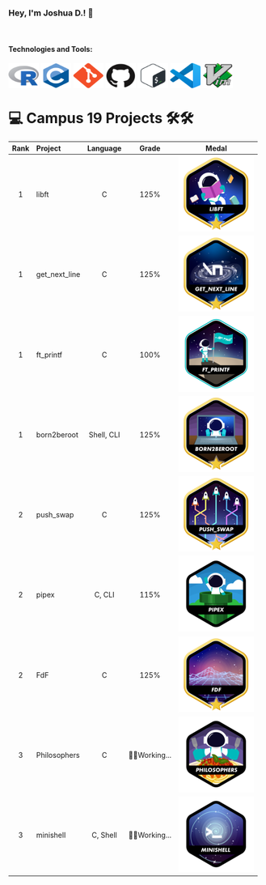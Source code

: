 ### Hey, I'm Joshua D.! 👋   
<div  align="left"> 
  <div style="display: inline_block"><br>
    <h4>Technologies and Tools:</h4>
        <img align="center" alt="c" height="50" width="60" src="https://raw.githubusercontent.com/devicons/devicon/master/icons/r/r-original.svg">
        <img align="center" alt="c" height="50" width="60" src="https://raw.githubusercontent.com/devicons/devicon/master/icons/c/c-original.svg">
        <img align="center" alt="c" height="50" width="60" src="https://raw.githubusercontent.com/devicons/devicon/master/icons/git/git-original.svg">
        <img align="center" alt="c" height="50" width="60" src="https://raw.githubusercontent.com/devicons/devicon/master/icons/github/github-original.svg">
        <img align="center" alt="c" height="50" width="60" src="https://raw.githubusercontent.com/devicons/devicon/master/icons/bash/bash-original.svg">
        <img align="center" alt="c" height="50" width="60" src="https://github.com/devicons/devicon/blob/master/icons/vscode/vscode-original.svg">
        <img align="center" alt="c" height="50" width="60" src="https://github.com/devicons/devicon/blob/master/icons/vim/vim-original.svg">
  </div>
</div>
             
<summary><h1>💻 Campus 19 Projects 🛠️🛠️</h1></summary>

| Rank | Project | Language | Grade |  Medal |
| :---: | :--- | :---: | :---: | :---: |
| 1 | libft | C | 125% | ![Libft](https://github.com/humbertoarndt/humbertoarndt/blob/main/42_badges/libftm.png)|
| 1 | get_next_line | C | 125% | ![GNL](https://github.com/humbertoarndt/humbertoarndt/blob/main/42_badges/get_next_linem.png)|
| 1 | ft_printf | C | 100% | ![ft_printf](https://github.com/humbertoarndt/humbertoarndt/blob/main/42_badges/ft_printfe.png)|
| 1 | born2beroot | Shell, CLI | 125% | ![Born2beRoot](https://github.com/humbertoarndt/humbertoarndt/blob/main/42_badges/born2berootm.png)|
| 2 | push_swap | C | 125% | ![push_swap](https://github.com/humbertoarndt/humbertoarndt/blob/main/42_badges/push_swapm.png)|
| 2 | pipex | C, CLI | 115% | ![pipex](https://github.com/humbertoarndt/humbertoarndt/blob/main/42_badges/pipexn.png)|
| 2 | FdF | C | 125% | ![FdF](https://github.com/humbertoarndt/humbertoarndt/blob/main/42_badges/fdfm.png)|
| 3 | Philosophers | C | 🔨🔨Working... | ![Philosophers](https://github.com/humbertoarndt/humbertoarndt/blob/main/42_badges/philosophersn.png)|
| 3 | minishell | C, Shell | 🔨🔨Working... | ![minishell](https://github.com/humbertoarndt/humbertoarndt/blob/main/42_badges/minishelln.png)|

